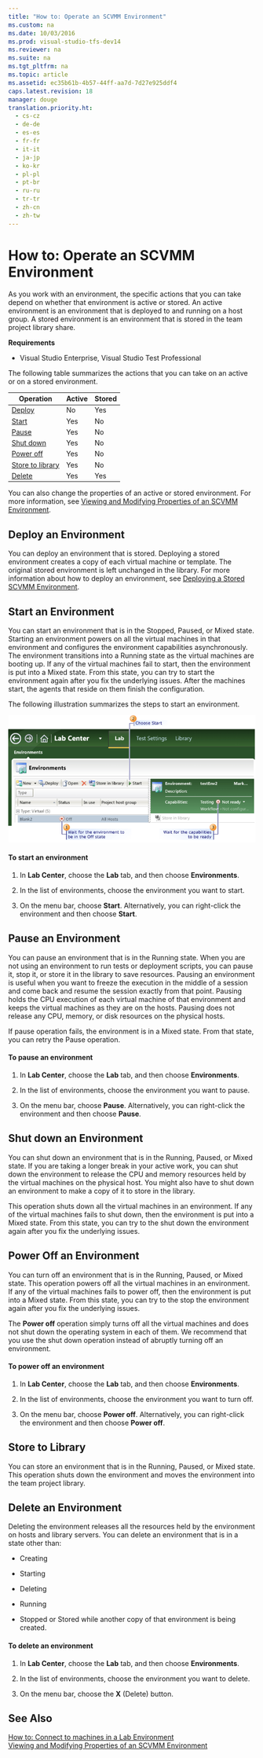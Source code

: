 ```yaml
---
title: "How to: Operate an SCVMM Environment"
ms.custom: na
ms.date: 10/03/2016
ms.prod: visual-studio-tfs-dev14
ms.reviewer: na
ms.suite: na
ms.tgt_pltfrm: na
ms.topic: article
ms.assetid: ec35b61b-4b57-44ff-aa7d-7d27e925ddf4
caps.latest.revision: 18
manager: douge
translation.priority.ht: 
  - cs-cz
  - de-de
  - es-es
  - fr-fr
  - it-it
  - ja-jp
  - ko-kr
  - pl-pl
  - pt-br
  - ru-ru
  - tr-tr
  - zh-cn
  - zh-tw
---
```

# How to: Operate an SCVMM Environment
As you work with an environment, the specific actions that you can take depend on whether that environment is active or stored. An active environment is an environment that is deployed to and running on a host group. A stored environment is an environment that is stored in the team project library share.  
  
 **Requirements**  
  
-   Visual Studio Enterprise, Visual Studio Test Professional  
  
 The following table summarizes the actions that you can take on an active or on a stored environment.  
  
|Operation|Active|Stored|  
|---------------|------------|------------|  
|[Deploy](#Deploy)|No|Yes|  
|[Start](#Start)|Yes|No|  
|[Pause](#Pause)|Yes|No|  
|[Shut down](#Shutdown)|Yes|No|  
|[Power off](#Off)|Yes|No|  
|[Store to library](#Store)|Yes|No|  
|[Delete](#Delete)|Yes|Yes|  
  
 You can also change the properties of an active or stored environment. For more information, see [Viewing and Modifying Properties of an SCVMM Environment](../dv_TeamTestALM/Viewing-and-Modifying-Properties-of-an-SCVMM-Environment.md).  
  
##  <a name="Deploy"></a> Deploy an Environment  
 You can deploy an environment that is stored. Deploying a stored environment creates a copy of each virtual machine or template. The original stored environment is left unchanged in the library. For more information about how to deploy an environment, see [Deploying a Stored SCVMM Environment](../dv_TeamTestALM/Deploying-a-Stored-SCVMM-Environment.md).  
  
##  <a name="Start"></a> Start an Environment  
 You can start an environment that is in the Stopped, Paused, or Mixed state. Starting an environment powers on all the virtual machines in that environment and configures the environment capabilities asynchronously. The environment transitions into a Running state as the virtual machines are booting up. If any of the virtual machines fail to start, then the environment is put into a Mixed state. From this state, you can try to start the environment again after you fix the underlying issues. After the machines start, the agents that reside on them finish the configuration.  
  
 The following illustration summarizes the steps to start an environment.  
  
 ![Steps to start a virtual environment](../dv_TeamTestALM/media/StartEnvironment.png "StartEnvironment")  
  
#### To start an environment  
  
1.  In **Lab Center**, choose the **Lab** tab, and then choose **Environments**.  
  
2.  In the list of environments, choose the environment you want to start.  
  
3.  On the menu bar, choose **Start**. Alternatively, you can right-click the environment and then choose **Start**.  
  
##  <a name="Pause"></a> Pause an Environment  
 You can pause an environment that is in the Running state. When you are not using an environment to run tests or deployment scripts, you can pause it, stop it, or store it in the library to save resources. Pausing an environment is useful when you want to freeze the execution in the middle of a session and come back and resume the session exactly from that point. Pausing holds the CPU execution of each virtual machine of that environment and keeps the virtual machines as they are on the hosts. Pausing does not release any CPU, memory, or disk resources on the physical hosts.  
  
 If pause operation fails, the environment is in a Mixed state. From that state, you can retry the Pause operation.  
  
#### To pause an environment  
  
1.  In **Lab Center**, choose the **Lab** tab, and then choose **Environments**.  
  
2.  In the list of environments, choose the environment you want to pause.  
  
3.  On the menu bar, choose **Pause**. Alternatively, you can right-click the environment and then choose **Pause**.  
  
##  <a name="Shutdown"></a> Shut down an Environment  
 You can shut down an environment that is in the Running, Paused, or Mixed state. If you are taking a longer break in your active work, you can shut down the environment to release the CPU and memory resources held by the virtual machines on the physical host. You might also have to shut down an environment to make a copy of it to store in the library.  
  
 This operation shuts down all the virtual machines in an environment. If any of the virtual machines fails to shut down, then the environment is put into a Mixed state. From this state, you can try to the shut down the environment again after you fix the underlying issues.  
  
##  <a name="Off"></a> Power Off an Environment  
 You can turn off an environment that is in the Running, Paused, or Mixed state. This operation powers off all the virtual machines in an environment. If any of the virtual machines fails to power off, then the environment is put into a Mixed state. From this state, you can try to the stop the environment again after you fix the underlying issues.  
  
 The **Power off** operation simply turns off all the virtual machines and does not shut down the operating system in each of them. We recommend that you use the shut down operation instead of abruptly turning off an environment.  
  
#### To power off an environment  
  
1.  In **Lab Center**, choose the **Lab** tab, and then choose **Environments**.  
  
2.  In the list of environments, choose the environment you want to turn off.  
  
3.  On the menu bar, choose **Power off**. Alternatively, you can right-click the environment and then choose **Power off**.  
  
##  <a name="Store"></a> Store to Library  
 You can store an environment that is in the Running, Paused, or Mixed state. This operation shuts down the environment and moves the environment into the team project library.  
  
##  <a name="Delete"></a> Delete an Environment  
 Deleting the environment releases all the resources held by the environment on hosts and library servers. You can delete an environment that is in a state other than:  
  
-   Creating  
  
-   Starting  
  
-   Deleting  
  
-   Running  
  
-   Stopped or Stored while another copy of that environment is being created.  
  
#### To delete an environment  
  
1.  In **Lab Center**, choose the **Lab** tab, and then choose **Environments**.  
  
2.  In the list of environments, choose the environment you want to delete.  
  
3.  On the menu bar, choose the **X** (Delete) button.  
  
## See Also  
 [How to: Connect to machines in a Lab Environment](../dv_TeamTestALM/How-to--Connect-to-machines-in-a-Lab-Environment.md)   
 [Viewing and Modifying Properties of an SCVMM Environment](../dv_TeamTestALM/Viewing-and-Modifying-Properties-of-an-SCVMM-Environment.md)